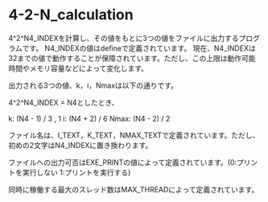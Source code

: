 # 4-2-N_calculation

4^2^N4_INDEXを計算し、その値をもとに3つの値をファイルに出力するプログラムです。
N4_INDEXの値はdefineで定義されています。
現在、N4_INDEXは32までの値で動作することが保障されています。ただし、この上限は動作可能時間やメモリ容量などによって変化します。

出力される3つの値、k，i，Nmaxは以下の通りです。

4^2^N4_INDEX = N4としたとき、

k: (N4 - 1) / 3 , 1
i: (N4 + 2) / 6
Nmax: (N4 - 2) / 2

ファイル名は、I_TEXT，K_TEXT，NMAX_TEXTで定義されています。ただし、初めの2文字はN4_INDEXに置き換わります。

ファイルへの出力可否はEXE_PRINTの値によって定義されています。(0:プリントを実行しない 1:プリントを実行する)

同時に稼働する最大のスレッド数はMAX_THREADによって定義されています。
